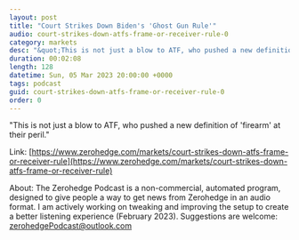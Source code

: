 ```yaml
---
layout: post
title: "Court Strikes Down Biden's 'Ghost Gun Rule'"
audio: court-strikes-down-atfs-frame-or-receiver-rule-0
category: markets
desc: "&quot;This is not just a blow to ATF, who pushed a new definition of 'firearm' at their peril.&quot;   "
duration: 00:02:08
length: 128
datetime: Sun, 05 Mar 2023 20:00:00 +0000
tags: podcast
guid: court-strikes-down-atfs-frame-or-receiver-rule-0
order: 0
---
```

&quot;This is not just a blow to ATF, who pushed a new definition of 'firearm' at their peril.&quot;   

Link: [https://www.zerohedge.com/markets/court-strikes-down-atfs-frame-or-receiver-rule](https://www.zerohedge.com/markets/court-strikes-down-atfs-frame-or-receiver-rule)

About: The Zerohedge Podcast is a non-commercial, automated program, designed to give people a way to get news from Zerohedge in an audio format.  I am actively working on tweaking and improving the setup to create a better listening experience (February 2023).  Suggestions are welcome: [zerohedgePodcast@outlook.com](mailto:zerohedgePodcast@outlook.com)
